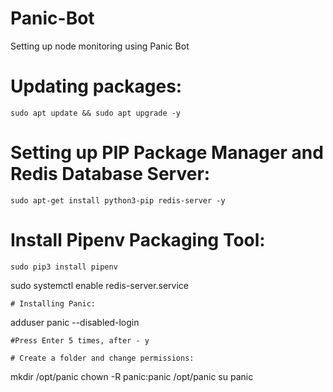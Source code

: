 # Panic-Bot
Setting up node monitoring using Panic Bot

# Updating packages:
```
sudo apt update && sudo apt upgrade -y
```
# Setting up PIP Package Manager and Redis Database Server:
```
sudo apt-get install python3-pip redis-server -y
```
# Install Pipenv Packaging Tool:
```
sudo pip3 install pipenv
```
sudo systemctl enable redis-server.service
```
# Installing Panic:
```
adduser panic --disabled-login
```
#Press Enter 5 times, after - y

# Create a folder and change permissions:
```
mkdir /opt/panic
chown -R panic:panic /opt/panic
su panic
```
